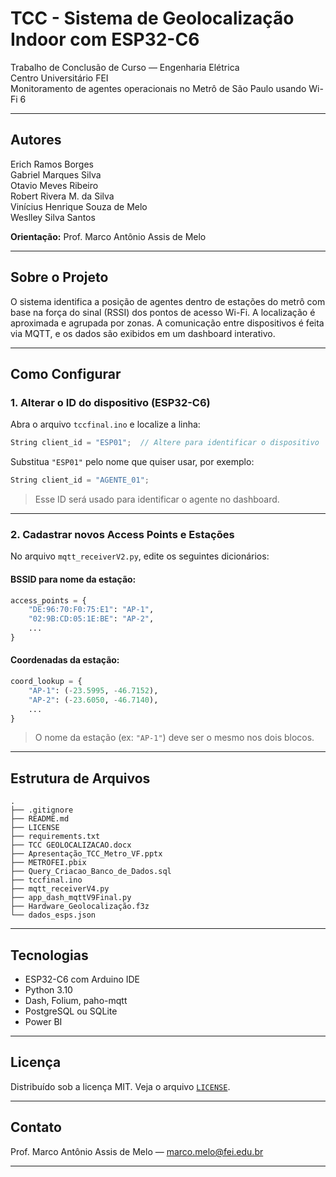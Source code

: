 # TCC - Sistema de Geolocalização Indoor com ESP32-C6

Trabalho de Conclusão de Curso — Engenharia Elétrica  
Centro Universitário FEI  
Monitoramento de agentes operacionais no Metrô de São Paulo usando Wi-Fi 6

---

## Autores

Erich Ramos Borges  
Gabriel Marques Silva  
Otavio Meves Ribeiro  
Robert Rivera M. da Silva  
Vinícius Henrique Souza de Melo  
Weslley Silva Santos  

**Orientação:** Prof. Marco Antônio Assis de Melo

---

## Sobre o Projeto

O sistema identifica a posição de agentes dentro de estações do metrô com base na força do sinal (RSSI) dos pontos de acesso Wi-Fi. A localização é aproximada e agrupada por zonas. A comunicação entre dispositivos é feita via MQTT, e os dados são exibidos em um dashboard interativo.

---

## Como Configurar

### 1. Alterar o ID do dispositivo (ESP32-C6)

Abra o arquivo `tccfinal.ino` e localize a linha:

```cpp
String client_id = "ESP01";  // Altere para identificar o dispositivo
```

Substitua `"ESP01"` pelo nome que quiser usar, por exemplo:

```cpp
String client_id = "AGENTE_01";
```

> Esse ID será usado para identificar o agente no dashboard.

---

### 2. Cadastrar novos Access Points e Estações

No arquivo `mqtt_receiverV2.py`, edite os seguintes dicionários:

#### BSSID para nome da estação:

```python
access_points = {
    "DE:96:70:F0:75:E1": "AP-1",
    "02:9B:CD:05:1E:BE": "AP-2",
    ...
}
```

#### Coordenadas da estação:

```python
coord_lookup = {
    "AP-1": (-23.5995, -46.7152),
    "AP-2": (-23.6050, -46.7140),
    ...
}
```

> O nome da estação (ex: `"AP-1"`) deve ser o mesmo nos dois blocos.

---

## Estrutura de Arquivos

```
.
├── .gitignore
├── README.md
├── LICENSE
├── requirements.txt
├── TCC GEOLOCALIZACAO.docx
├── Apresentação_TCC_Metro_VF.pptx
├── METROFEI.pbix
├── Query_Criacao_Banco_de_Dados.sql
├── tccfinal.ino
├── mqtt_receiverV4.py
├── app_dash_mqttV9Final.py
├── Hardware_Geolocalização.f3z
└── dados_esps.json
```

---

## Tecnologias

- ESP32-C6 com Arduino IDE
- Python 3.10
- Dash, Folium, paho-mqtt
- PostgreSQL ou SQLite
- Power BI

---

## Licença

Distribuído sob a licença MIT. Veja o arquivo [`LICENSE`](LICENSE).

---

## Contato

Prof. Marco Antônio Assis de Melo — marco.melo@fei.edu.br

---

